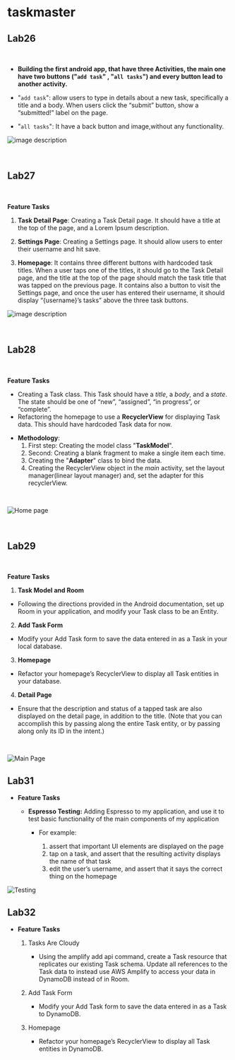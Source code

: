 # taskmaster


## **Lab26**
<br>


- **Building the first android app, that have three Activities, the main one have two buttons ("`add task`" , "`all tasks`") and every button lead to another activity.**

- "`add task`": allow users to type in details about a new task, specifically a title and a body. When users click the “submit” button, show a “submitted!” label on the page.
- "`all tasks`": It have a back button and image,without any functionality.



![image description](screenshots/lab26/homePage.jpg)



<br>

## **Lab27**
<br>

**Feature Tasks**
1. **Task Detail Page**: Creating a Task Detail page. It should have a title at the top of the page, and a Lorem Ipsum description.

2. **Settings Page**: Creating a Settings page. It should allow users to enter their username and hit save.

3. **Homepage**: It contains three different buttons with hardcoded task titles. When a user taps one of the titles, it should go to the Task Detail page, and the title at the top of the page should match the task title that was tapped on the previous page. It contains also a button to visit the Settings page, and once the user has entered their username, it should display “{username}’s tasks” above the three task buttons.



![image description](screenshots/lab27/homePage.jpg)

<br>

## **Lab28**
<br>

**Feature Tasks**
- Creating a Task class. This Task should have a *title*, a *body*, and a *state*. The state should be one of “new”, “assigned”, “in progress”, or “complete”.
- Refactoring the homepage to use a **RecyclerView** for displaying Task data. This should have hardcoded Task data for now.

* **Methodology**:
    1. First step: Creating the model class "**TaskModel**".
    2. Second: Creating a blank fragment to make a single item each time.
    3. Creating the "**Adapter**" class to bind the data.
    4. Creating the RecyclerView object in the *main* activity, set the layout manager(linear layout manager) and, set the adapter for this recyclerView. 

<br>

![Home page](screenshots/lab28/homePage.jpg)


<br>

## **Lab29**
<br>

**Feature Tasks**
1. **Task Model and Room**
- Following the directions provided in the Android documentation, set up Room in your application, and modify your Task class to be an Entity.

2. **Add Task Form**
- Modify your Add Task form to save the data entered in as a Task in your local database.

3. **Homepage**
- Refactor your homepage’s RecyclerView to display all Task entities in your database.

4. **Detail Page**
- Ensure that the description and status of a tapped task are also displayed on the detail page, in addition to the title. (Note that you can accomplish this by passing along the entire Task entity, or by passing along only its ID in the intent.)

<br>

![Main Page](screenshots/lab29/mainPage.jpg)

## **Lab31**

- **Feature Tasks**

    - **Espresso Testing:** Adding Espresso to my application, and use it to test basic functionality of the main components of my application
        - For example:

            1. assert that important UI elements are displayed on the page
            2. tap on a task, and assert that the resulting activity displays the name of that task
            3. edit the user’s username, and assert that it says the correct thing on the homepage

![Testing](screenshots/lab31/test.png)

## **Lab32**

- **Feature Tasks**
    1. Tasks Are Cloudy
        - Using the amplify add api command, create a Task resource that replicates our existing Task schema. Update all references to the Task data to instead use AWS Amplify to access your data in DynamoDB instead of in Room.

    2. Add Task Form
        - Modify your Add Task form to save the data entered in as a Task to DynamoDB.

    3. Homepage
       - Refactor your homepage’s RecyclerView to display all Task entities in DynamoDB.


